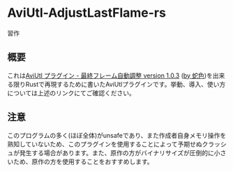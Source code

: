 # AviUtl-AdjustLastFlame-rs

習作

## 概要
これは[AviUtl プラグイン - 最終フレーム自動調整 version 1.0.3](https://github.com/hebiiro/AviUtl-Plugin-AdjustLastFrame) ([by 蛇色](https://github.com/hebiiro))を出来る限りRustで再現するために書いたAviUtlプラグインです。挙動、導入、使い方については上述のリンクにてご確認ください。

## 注意
このプログラムの多く(ほぼ全体)がunsafeであり、また作成者自身メモリ操作を熟知していないため、このプラグインを使用することによって予期せぬクラッシュが発生する場合があります。また、原作の方がバイナリサイズが圧倒的に小さいため、原作の方を使用することをおすすめします。
